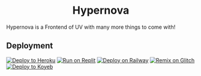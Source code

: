 <h1 align="center">Hypernova</h1>

Hypernova is a Frontend of UV with many more things to come with!

## Deployment

[![Deploy to Heroku](https://binbashbanana.github.io/deploy-buttons/buttons/remade/heroku.svg)](https://heroku.com/deploy/?template=https://github.com/sillyangel/Hypernova)
[![Run on Replit](https://binbashbanana.github.io/deploy-buttons/buttons/remade/replit.svg)](https://replit.com/github/sillyangel/Hypernova)
[![Deploy on Railway](https://binbashbanana.github.io/deploy-buttons/buttons/remade/railway.svg)](https://github.com/sillyangel/Hypernova.git)
[![Remix on Glitch](https://binbashbanana.github.io/deploy-buttons/buttons/remade/glitch.svg)](https://glitch.com/edit/#!/import/github/sillyangel/Hypernova)
[![Deploy to Koyeb](https://binbashbanana.github.io/deploy-buttons/buttons/remade/koyeb.svg)](https://app.koyeb.com/deploy?type=git&repository=github.com/sillyangel/Hypernova&branch=main&name=Hypernova)
